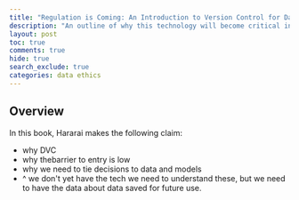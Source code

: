 ```yaml
---
title: "Regulation is Coming: An Introduction to Version Control for Data"
description: "An outline of why this technology will become critical in the coming years"
layout: post
toc: true
comments: true
hide: true
search_exclude: true
categories: data ethics
---
```


## Overview

In this book, Hararai makes the following claim: 



- why DVC
- why thebarrier to entry is low
- why we need to tie decisions to data and models
- ^ we don't yet have the tech we need to understand these, but we need to have the data about data saved for future use.